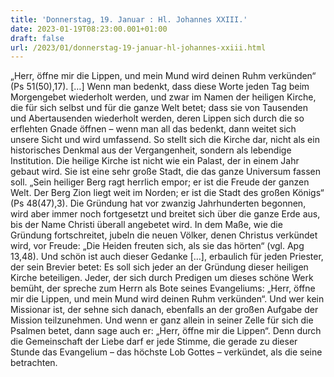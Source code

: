 ```yaml
---
title: 'Donnerstag, 19. Januar : Hl. Johannes XXIII.'
date: 2023-01-19T08:23:00.001+01:00
draft: false
url: /2023/01/donnerstag-19-januar-hl-johannes-xxiii.html
---
```


„Herr, öffne mir die Lippen, und mein Mund wird deinen Ruhm verkünden“ (Ps 51(50),17). \[…\] Wenn man bedenkt, dass diese Worte jeden Tag beim Morgengebet wiederholt werden, und zwar im Namen der heiligen Kirche, die für sich selbst und für die ganze Welt betet; dass sie von Tausenden und Abertausenden wiederholt werden, deren Lippen sich durch die so erflehten Gnade öffnen – wenn man all das bedenkt, dann weitet sich unsere Sicht und wird umfassend. So stellt sich die Kirche dar, nicht als ein historisches Denkmal aus der Vergangenheit, sondern als lebendige Institution. Die heilige Kirche ist nicht wie ein Palast, der in einem Jahr gebaut wird. Sie ist eine sehr große Stadt, die das ganze Universum fassen soll. „Sein heiliger Berg ragt herrlich empor; er ist die Freude der ganzen Welt. Der Berg Zion liegt weit im Norden; er ist die Stadt des großen Königs“ (Ps 48(47),3). Die Gründung hat vor zwanzig Jahrhunderten begonnen, wird aber immer noch fortgesetzt und breitet sich über die ganze Erde aus, bis der Name Christi überall angebetet wird. In dem Maße, wie die Gründung fortschreitet, jubeln die neuen Völker, denen Christus verkündet wird, vor Freude: „Die Heiden freuten sich, als sie das hörten“ (vgl. Apg 13,48). Und schön ist auch dieser Gedanke \[…\], erbaulich für jeden Priester, der sein Brevier betet: Es soll sich jeder an der Gründung dieser heiligen Kirche beteiligen. Jeder, der sich durch Predigen um dieses schöne Werk bemüht, der spreche zum Herrn als Bote seines Evangeliums: „Herr, öffne mir die Lippen, und mein Mund wird deinen Ruhm verkünden“. Und wer kein Missionar ist, der sehne sich danach, ebenfalls an der großen Aufgabe der Mission teilzunehmen. Und wenn er ganz allein in seiner Zelle für sich die Psalmen betet, dann sage auch er: „Herr, öffne mir die Lippen“. Denn durch die Gemeinschaft der Liebe darf er jede Stimme, die gerade zu dieser Stunde das Evangelium – das höchste Lob Gottes – verkündet, als die seine betrachten.